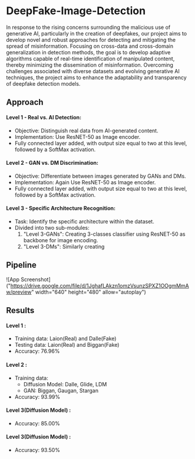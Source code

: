 
# DeepFake-Image-Detection

In response to the rising concerns surrounding the malicious use of generative AI, particularly in the creation of deepfakes, our project aims to develop novel and robust approaches for detecting and mitigating the spread of misinformation. Focusing on cross-data and cross-domain generalization in detection methods, the goal is to develop adaptive algorithms capable of real-time identification of manipulated content, thereby minimizing the dissemination of misinformation. Overcoming challenges associated with diverse datasets and evolving generative AI techniques, the project aims to enhance the adaptability and transparency of deepfake detection models. 




## Approach

#### Level 1 - Real vs. AI Detection:
- Objective: Distinguish real data from AI-generated content.
- Implementation: Use ResNET-50 as Image encoder.
- Fully connected layer added, with output size equal to two at this level, followed by a SoftMax activation.

#### Level 2 - GAN vs. DM Discrimination:
- Objective: Differentiate between images generated by GANs and DMs.
- Implementation: Again Use ResNET-50 as Image encoder.
- Fully connected layer added, with output size equal to two at this level, followed by a SoftMax activation.


#### Level 3 - Specific Architecture Recognition:
- Task: Identify the specific architecture within the dataset.
- Divided into two sub-modules:
    1. "Level 3-GANs": Creating 3-classes classifier using ResNET-50 as backbone for image encoding.
    2. "Level 3-DMs": Similarly creating 
## Pipeline

![App Screenshot]("https://drive.google.com/file/d/1JghafLAkzn1omzVsunzSPXZ1OOgmMmAw/preview" width="640" height="480" allow="autoplay")

## Results

#### Level 1 :
- Training data: Laion(Real) and Dalle(Fake)
- Testing data: Laion(Real) and Biggan(Fake)
- Accuracy: 76.96%

#### Level 2 :
- Training data:
    - Diffusion Model: Dalle, Glide, LDM
    - GAN: Biggan, Gaugan, Stargan
- Accuracy: 93.99%

#### Level 3(Diffusion Model) :
- Accuracy: 85.00%

#### Level 3(Diffusion Model) :
- Accuracy: 93.50%

